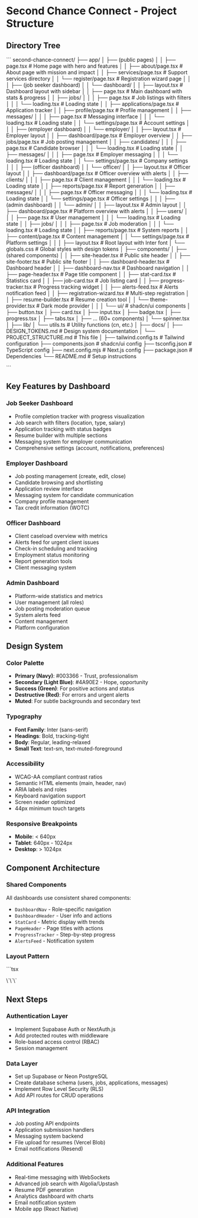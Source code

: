 # Second Chance Connect - Project Structure

## Directory Tree

\`\`\`
second-chance-connect/
├── app/
│   ├── (public pages)
│   │   ├── page.tsx                    # Home page with hero and features
│   │   ├── about/page.tsx              # About page with mission and impact
│   │   ├── services/page.tsx           # Support services directory
│   │   └── register/page.tsx           # Registration wizard page
│   │
│   ├── (job seeker dashboard)
│   │   └── dashboard/
│   │       ├── layout.tsx              # Dashboard layout with sidebar
│   │       ├── page.tsx                # Main dashboard with stats & progress
│   │       ├── jobs/
│   │       │   ├── page.tsx            # Job listings with filters
│   │       │   └── loading.tsx         # Loading state
│   │       ├── applications/page.tsx   # Application tracker
│   │       ├── profile/page.tsx        # Profile management
│   │       ├── messages/
│   │       │   ├── page.tsx            # Messaging interface
│   │       │   └── loading.tsx         # Loading state
│   │       └── settings/page.tsx       # Account settings
│   │
│   ├── (employer dashboard)
│   │   └── employer/
│   │       ├── layout.tsx              # Employer layout
│   │       ├── dashboard/page.tsx      # Employer overview
│   │       ├── jobs/page.tsx           # Job posting management
│   │       ├── candidates/
│   │       │   ├── page.tsx            # Candidate browser
│   │       │   └── loading.tsx         # Loading state
│   │       ├── messages/
│   │       │   ├── page.tsx            # Employer messaging
│   │       │   └── loading.tsx         # Loading state
│   │       └── settings/page.tsx       # Company settings
│   │
│   ├── (officer dashboard)
│   │   └── officer/
│   │       ├── layout.tsx              # Officer layout
│   │       ├── dashboard/page.tsx      # Officer overview with alerts
│   │       ├── clients/
│   │       │   ├── page.tsx            # Client management
│   │       │   └── loading.tsx         # Loading state
│   │       ├── reports/page.tsx        # Report generation
│   │       ├── messages/
│   │       │   ├── page.tsx            # Officer messaging
│   │       │   └── loading.tsx         # Loading state
│   │       └── settings/page.tsx       # Officer settings
│   │
│   ├── (admin dashboard)
│   │   └── admin/
│   │       ├── layout.tsx              # Admin layout
│   │       ├── dashboard/page.tsx      # Platform overview with alerts
│   │       ├── users/
│   │       │   ├── page.tsx            # User management
│   │       │   └── loading.tsx         # Loading state
│   │       ├── jobs/
│   │       │   ├── page.tsx            # Job moderation
│   │       │   └── loading.tsx         # Loading state
│   │       ├── reports/page.tsx        # System reports
│   │       ├── content/page.tsx        # Content management
│   │       └── settings/page.tsx       # Platform settings
│   │
│   ├── layout.tsx                      # Root layout with Inter font
│   └── globals.css                     # Global styles with design tokens
│
├── components/
│   ├── (shared components)
│   │   ├── site-header.tsx             # Public site header
│   │   ├── site-footer.tsx             # Public site footer
│   │   ├── dashboard-header.tsx        # Dashboard header
│   │   ├── dashboard-nav.tsx           # Dashboard navigation
│   │   ├── page-header.tsx             # Page title component
│   │   ├── stat-card.tsx               # Statistics card
│   │   ├── job-card.tsx                # Job listing card
│   │   ├── progress-tracker.tsx        # Progress tracking widget
│   │   ├── alerts-feed.tsx             # Alerts notification feed
│   │   ├── registration-wizard.tsx     # Multi-step registration
│   │   ├── resume-builder.tsx          # Resume creation tool
│   │   └── theme-provider.tsx          # Dark mode provider
│   │
│   └── ui/                             # shadcn/ui components
│       ├── button.tsx
│       ├── card.tsx
│       ├── input.tsx
│       ├── badge.tsx
│       ├── progress.tsx
│       ├── tabs.tsx
│       ├── ... (60+ components)
│       └── spinner.tsx
│
├── lib/
│   └── utils.ts                        # Utility functions (cn, etc.)
│
├── docs/
│   ├── DESIGN_TOKENS.md                # Design system documentation
│   └── PROJECT_STRUCTURE.md            # This file
│
├── tailwind.config.ts                  # Tailwind configuration
├── components.json                     # shadcn/ui config
├── tsconfig.json                       # TypeScript config
├── next.config.mjs                     # Next.js config
├── package.json                        # Dependencies
└── README.md                           # Setup instructions

\`\`\`

## Key Features by Dashboard

### Job Seeker Dashboard
- Profile completion tracker with progress visualization
- Job search with filters (location, type, salary)
- Application tracking with status badges
- Resume builder with multiple sections
- Messaging system for employer communication
- Comprehensive settings (account, notifications, preferences)

### Employer Dashboard
- Job posting management (create, edit, close)
- Candidate browsing and shortlisting
- Application review interface
- Messaging system for candidate communication
- Company profile management
- Tax credit information (WOTC)

### Officer Dashboard
- Client caseload overview with metrics
- Alerts feed for urgent client issues
- Check-in scheduling and tracking
- Employment status monitoring
- Report generation tools
- Client messaging system

### Admin Dashboard
- Platform-wide statistics and metrics
- User management (all roles)
- Job posting moderation queue
- System alerts feed
- Content management
- Platform configuration

## Design System

### Color Palette
- **Primary (Navy)**: #003366 - Trust, professionalism
- **Secondary (Light Blue)**: #4A90E2 - Hope, opportunity
- **Success (Green)**: For positive actions and status
- **Destructive (Red)**: For errors and urgent alerts
- **Muted**: For subtle backgrounds and secondary text

### Typography
- **Font Family**: Inter (sans-serif)
- **Headings**: Bold, tracking-tight
- **Body**: Regular, leading-relaxed
- **Small Text**: text-sm, text-muted-foreground

### Accessibility
- WCAG-AA compliant contrast ratios
- Semantic HTML elements (main, header, nav)
- ARIA labels and roles
- Keyboard navigation support
- Screen reader optimized
- 44px minimum touch targets

### Responsive Breakpoints
- **Mobile**: < 640px
- **Tablet**: 640px - 1024px
- **Desktop**: > 1024px

## Component Architecture

### Shared Components
All dashboards use consistent shared components:
- `DashboardNav` - Role-specific navigation
- `DashboardHeader` - User info and actions
- `StatCard` - Metric display with trends
- `PageHeader` - Page titles with actions
- `ProgressTracker` - Step-by-step progress
- `AlertsFeed` - Notification system

### Layout Pattern
\`\`\`tsx
<DashboardLayout>
  <DashboardNav items={roleNavItems} />
  <main>
    <PageHeader title="..." description="..." />
    <StatCards />
    <ContentCards />
  </main>
</DashboardLayout>
\`\`\`

## Next Steps

### Authentication Layer
- Implement Supabase Auth or NextAuth.js
- Add protected routes with middleware
- Role-based access control (RBAC)
- Session management

### Data Layer
- Set up Supabase or Neon PostgreSQL
- Create database schema (users, jobs, applications, messages)
- Implement Row Level Security (RLS)
- Add API routes for CRUD operations

### API Integration
- Job posting API endpoints
- Application submission handlers
- Messaging system backend
- File upload for resumes (Vercel Blob)
- Email notifications (Resend)

### Additional Features
- Real-time messaging with WebSockets
- Advanced job search with Algolia/Upstash
- Resume PDF generation
- Analytics dashboard with charts
- Email notification system
- Mobile app (React Native)
